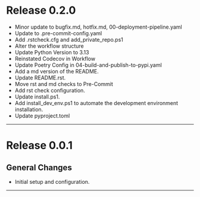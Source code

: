 # Release 0.2.0

- Minor update to bugfix.md, hotfix.md, 00-deployment-pipeline.yaml
- Update to .pre-commit-config.yaml
- Add .rstcheck.cfg and add_private_repo.ps1
- Alter the workflow structure
- Update Python Version to 3.13
- Reinstated Codecov in Workflow
- Update Poetry Config in 04-build-and-publish-to-pypi.yaml
- Add a md version of the README.
- Update README.rst.
- Move rst and md checks to Pre-Commit
- Add rst check configuration.
- Update install.ps1.
- Add install_dev_env.ps1 to automate the development environment installation.
- Update pyproject.toml

______________________________________________________________________

# Release 0.0.1

## General Changes

- Initial setup and configuration.

______________________________________________________________________
